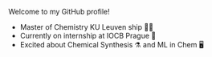 Welcome to my GitHub profile!

* Master of Chemistry KU Leuven ship :test_tube::microscope:
* Currently on internship at IOCB Prague :seedling:
* Excited about Chemical Synthesis :alembic: and ML in Chem :desktop_computer:
